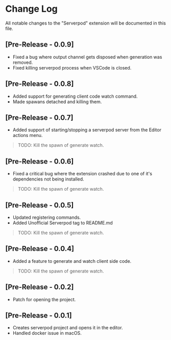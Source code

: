 # Change Log

All notable changes to the "Serverpod" extension will be documented in this file.

## [Pre-Release - 0.0.9]

- Fixed a bug where output channel gets disposed when generation was removed.
- Fixed killing serverpod process when VSCode is closed.

## [Pre-Release - 0.0.8]

- Added support for generating client code watch command.
- Made spawans detached and killing them.

## [Pre-Release - 0.0.7]

- Added support of starting/stopping a serverpod server from the Editor actions menu.

> TODO: Kill the spawn of generate watch.

## [Pre-Release - 0.0.6]

- Fixed a critical bug where the extension crashed due to one of it's dependencies not being installed.

> TODO: Kill the spawn of generate watch.

## [Pre-Release - 0.0.5]

- Updated registering commands.
- Added Unofficial Serverpod tag to README.md
> TODO: Kill the spawn of generate watch.

## [Pre-Release - 0.0.4]

- Added a feature to generate and watch client side code.
> TODO: Kill the spawn of generate watch.

## [Pre-Release - 0.0.2]

- Patch for opening the project.

## [Pre-Release - 0.0.1]

- Creates serverpod project and opens it in the editor.
- Handled docker issue in macOS.
